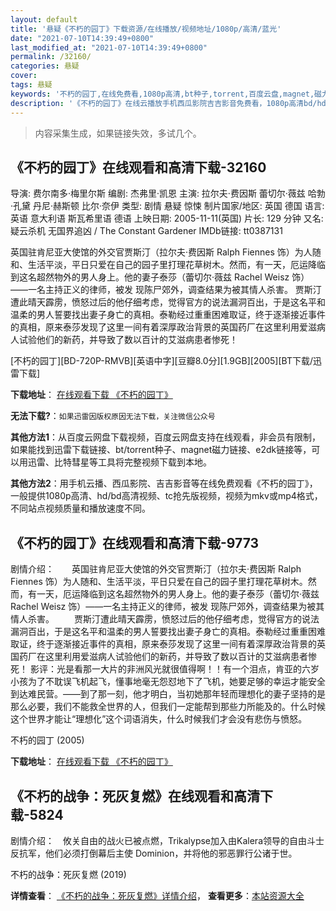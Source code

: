```yaml
---
layout: default
title: '悬疑《不朽的园丁》下载资源/在线播放/视频地址/1080p/高清/蓝光'
date: "2021-07-10T14:39:49+0800"
last_modified_at: "2021-07-10T14:39:49+0800"
permalink: /32160/
categories: 悬疑
cover:
tags: 悬疑
keywords: '不朽的园丁,在线免费看,1080p高清,bt种子,torrent,百度云盘,magnet,磁力链,迅雷下载资源'
description: '《不朽的园丁》在线云播放手机西瓜影院吉吉影音免费看，1080p高清bd/hd未删减完整版和tc抢先枪版，mkv/mp4格式，附带bt/torrent种子、magnet/磁力链、百度云盘、网盘资源迅雷下载链接'
---
```


>内容采集生成，如果链接失效，多试几个。


## 《不朽的园丁》在线观看和高清下载-32160

导演: 费尔南多·梅里尔斯 编剧: 杰弗里·凯恩 主演: 拉尔夫·费因斯 蕾切尔·薇兹 哈勃·孔黛 丹尼·赫斯顿 比尔·奈伊 类型: 剧情 悬疑 惊悚 制片国家/地区: 英国 德国 语言: 英语 意大利语 斯瓦希里语 德语 上映日期: 2005-11-11(英国) 片长: 129 分钟 又名: 疑云杀机 无国界追凶 / The Constant Gardener IMDb链接: tt0387131

英国驻肯尼亚大使馆的外交官贾斯汀（拉尔夫·费因斯 Ralph Fiennes 饰）为人随和、生活平淡，平日只爱在自己的园子里打理花草树木。然而，有一天，厄运降临到这名超然物外的男人身上。他的妻子泰莎（蕾切尔·薇兹 Rachel Weisz 饰）――一名主持正义的律师，被发 现陈尸郊外，调查结果为被其情人杀害。 贾斯汀遭此晴天霹雳，愤怒过后的他仔细考虑，觉得官方的说法漏洞百出，于是这名平和温柔的男人誓要找出妻子身亡的真相。泰勒经过重重困难取证，终于逐渐接近事件的真相，原来泰莎发现了这里一间有着深厚政治背景的英国药厂在这里利用爱滋病人试验他们的新药，并导致了数以百计的艾滋病患者惨死！


[不朽的园丁][BD-720P-RMVB][英语中字][豆瓣8.0分][1.9GB][2005][BT下载/迅雷下载]

**下载地址**： [在线观看下载 《不朽的园丁》](https://www.btdx8.com/torrent/the_constant_gardener_2005.html) 


**无法下载?**：`如果迅雷因版权原因无法下载，关注微信公众号 `

**其他方法1**：从百度云网盘下载视频，百度云网盘支持在线观看，非会员有限制，如果能找到迅雷下载链接、bt/torrent种子、magnet磁力链接、e2dk链接等，可以用迅雷、比特彗星等工具将完整视频下载到本地。

**其他方法2**：用手机云播、西瓜影院、吉吉影音等在线免费观看《不朽的园丁》，一般提供1080p高清、hd/bd高清视频、tc抢先版视频，视频为mkv或mp4格式，不同站点视频质量和播放速度不同。


## 《不朽的园丁》在线观看和高清下载-9773

剧情介绍：　　英国驻肯尼亚大使馆的外交官贾斯汀（拉尔夫·费因斯 Ralph Fiennes 饰）为人随和、生活平淡，平日只爱在自己的园子里打理花草树木。然而，有一天，厄运降临到这名超然物外的男人身上。他的妻子泰莎（蕾切尔·薇兹 Rachel Weisz 饰）――一名主持正义的律师，被发 现陈尸郊外，调查结果为被其情人杀害。 　　贾斯汀遭此晴天霹雳，愤怒过后的他仔细考虑，觉得官方的说法漏洞百出，于是这名平和温柔的男人誓要找出妻子身亡的真相。泰勒经过重重困难取证，终于逐渐接近事件的真相，原来泰莎发现了这里一间有着深厚政治背景的英国药厂在这里利用爱滋病人试验他们的新药，并导致了数以百计的艾滋病患者惨死！ 影评：光是看那一大片的非洲风光就很值得啊！！有一个泪点，肯亚的六岁小孩为了不耽误飞机起飞，懂事地毫无怨怼地下了飞机，她要足够的幸运才能安全到达难民营。——到了那一刻，他才明白，当初她那年轻而理想化的妻子坚持的是那么必要，我们不能救全世界的人，但我们一定能帮到那些力所能及的。什么时候这个世界才能让“理想化”这个词语消失，什么时候我们才会没有悲伤与愤怒。


不朽的园丁 (2005)

**下载地址**： [在线观看下载 《不朽的园丁》](https://www.btbtdy.me/btdy/dy9042.html) 


## 《不朽的战争：死灰复燃》在线观看和高清下载-5824

剧情介绍：　攸关自由的战火已被点燃，Trikalypse加入由Kalera领导的自由斗士反抗军，他们必须打倒幕后主使 Dominion，并将他的邪恶罪行公诸于世。


不朽的战争：死灰复燃 (2019)

**详情查看**： [《不朽的战争：死灰复燃》详情介绍](/movie/5824/)， **查看更多**：[本站资源大全](/movie/t/all/)

